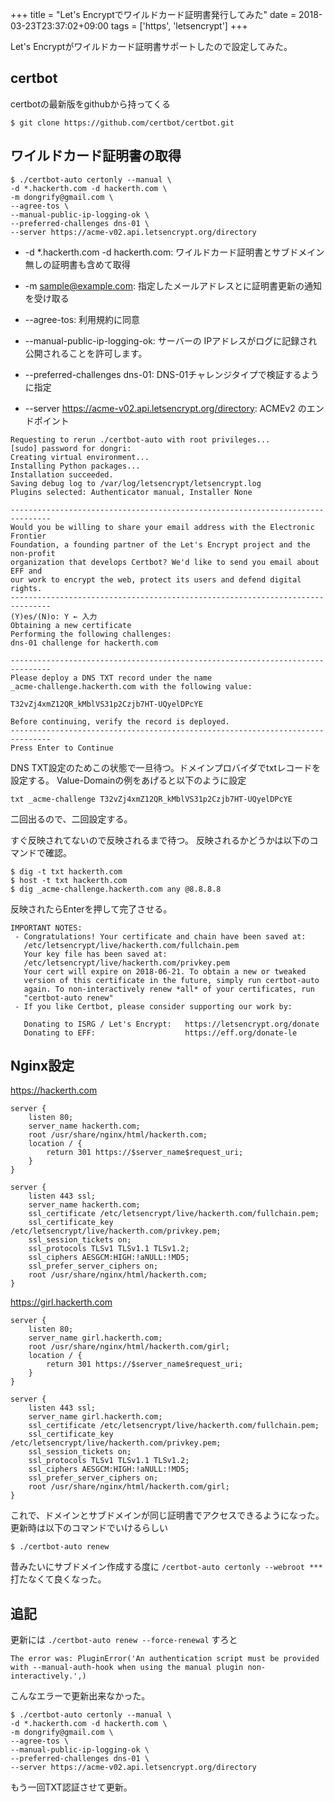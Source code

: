 +++
title = "Let's Encryptでワイルドカード証明書発行してみた"
date = 2018-03-23T23:37:02+09:00
tags = ['https', 'letsencrypt']
+++

Let's Encryptがワイルドカード証明書サポートしたので設定してみた。

## certbot
certbotの最新版をgithubから持ってくる

```
$ git clone https://github.com/certbot/certbot.git
```

## ワイルドカード証明書の取得
```
$ ./certbot-auto certonly --manual \
-d *.hackerth.com -d hackerth.com \
-m dongrify@gmail.com \
--agree-tos \
--manual-public-ip-logging-ok \
--preferred-challenges dns-01 \
--server https://acme-v02.api.letsencrypt.org/directory
```

* -d *.hackerth.com -d hackerth.com: ワイルドカード証明書とサブドメイン無しの証明書も含めて取得

* -m sample@example.com: 指定したメールアドレスとに証明書更新の通知を受け取る

* --agree-tos: 利用規約に同意

* --manual-public-ip-logging-ok: サーバーの IPアドレスがログに記録され公開されることを許可します。

* --preferred-challenges dns-01: DNS-01チャレンジタイプで検証するように指定

* --server https://acme-v02.api.letsencrypt.org/directory: ACMEv2 のエンドポイント

```
Requesting to rerun ./certbot-auto with root privileges...
[sudo] password for dongri:
Creating virtual environment...
Installing Python packages...
Installation succeeded.
Saving debug log to /var/log/letsencrypt/letsencrypt.log
Plugins selected: Authenticator manual, Installer None

-------------------------------------------------------------------------------
Would you be willing to share your email address with the Electronic Frontier
Foundation, a founding partner of the Let's Encrypt project and the non-profit
organization that develops Certbot? We'd like to send you email about EFF and
our work to encrypt the web, protect its users and defend digital rights.
-------------------------------------------------------------------------------
(Y)es/(N)o: Y ← 入力
Obtaining a new certificate
Performing the following challenges:
dns-01 challenge for hackerth.com

-------------------------------------------------------------------------------
Please deploy a DNS TXT record under the name
_acme-challenge.hackerth.com with the following value:

T32vZj4xmZ12QR_kMblVS31p2Czjb7HT-UQyelDPcYE

Before continuing, verify the record is deployed.
-------------------------------------------------------------------------------
Press Enter to Continue
``` 

DNS TXT設定のためこの状態で一旦待つ。ドメインプロバイダでtxtレコードを設定する。
Value-Domainの例をあげると以下のように設定

```
txt _acme-challenge T32vZj4xmZ12QR_kMblVS31p2Czjb7HT-UQyelDPcYE
```

二回出るので、二回設定する。

すぐ反映されてないので反映されるまで待つ。
反映されるかどうかは以下のコマンドで確認。

```
$ dig -t txt hackerth.com
$ host -t txt hackerth.com
$ dig _acme-challenge.hackerth.com any @8.8.8.8
```

反映されたらEnterを押して完了させる。

```
IMPORTANT NOTES:
 - Congratulations! Your certificate and chain have been saved at:
   /etc/letsencrypt/live/hackerth.com/fullchain.pem
   Your key file has been saved at:
   /etc/letsencrypt/live/hackerth.com/privkey.pem
   Your cert will expire on 2018-06-21. To obtain a new or tweaked
   version of this certificate in the future, simply run certbot-auto
   again. To non-interactively renew *all* of your certificates, run
   "certbot-auto renew"
 - If you like Certbot, please consider supporting our work by:

   Donating to ISRG / Let's Encrypt:   https://letsencrypt.org/donate
   Donating to EFF:                    https://eff.org/donate-le
```

## Nginx設定

https://hackerth.com

```
server {
    listen 80;
    server_name hackerth.com;
    root /usr/share/nginx/html/hackerth.com;
    location / {
        return 301 https://$server_name$request_uri;
    }
}

server {
    listen 443 ssl;
    server_name hackerth.com;
    ssl_certificate /etc/letsencrypt/live/hackerth.com/fullchain.pem;
    ssl_certificate_key /etc/letsencrypt/live/hackerth.com/privkey.pem;
    ssl_session_tickets on;
    ssl_protocols TLSv1 TLSv1.1 TLSv1.2;
    ssl_ciphers AESGCM:HIGH:!aNULL:!MD5;
    ssl_prefer_server_ciphers on;
    root /usr/share/nginx/html/hackerth.com;
}
```

https://girl.hackerth.com

```
server {
    listen 80;
    server_name girl.hackerth.com;
    root /usr/share/nginx/html/hackerth.com/girl;
    location / {
        return 301 https://$server_name$request_uri;
    }
}

server {
    listen 443 ssl;
    server_name girl.hackerth.com;
    ssl_certificate /etc/letsencrypt/live/hackerth.com/fullchain.pem;
    ssl_certificate_key /etc/letsencrypt/live/hackerth.com/privkey.pem;
    ssl_session_tickets on;
    ssl_protocols TLSv1 TLSv1.1 TLSv1.2;
    ssl_ciphers AESGCM:HIGH:!aNULL:!MD5;
    ssl_prefer_server_ciphers on;
    root /usr/share/nginx/html/hackerth.com/girl;
}
```

これで、ドメインとサブドメインが同じ証明書でアクセスできるようになった。
更新時は以下のコマンドでいけるらしい

```
$ ./certbot-auto renew
```

昔みたいにサブドメイン作成する度に `/certbot-auto certonly --webroot ***` 打たなくて良くなった。

## 追記
更新には `./certbot-auto renew --force-renewal` すろと

```
The error was: PluginError('An authentication script must be provided with --manual-auth-hook when using the manual plugin non-interactively.',) 
```
こんなエラーで更新出来なかった。

```
$ ./certbot-auto certonly --manual \
-d *.hackerth.com -d hackerth.com \
-m dongrify@gmail.com \
--agree-tos \
--manual-public-ip-logging-ok \
--preferred-challenges dns-01 \
--server https://acme-v02.api.letsencrypt.org/directory
```
もう一回TXT認証させて更新。
